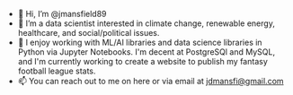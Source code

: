 - 👋 Hi, I’m @jmansfield89
- 👀 I’m a data scientist interested in climate change, renewable energy, healthcare, and social/political issues.
- 🌱 I enjoy working with ML/AI libraries and data science libraries in Python via Jupyter Notebooks. I'm decent at PostgreSQl and MySQL, and 
     I'm currently working to create a website to publish my fantasy football league stats.
- 📫 You can reach out to me on here or via email at jdmansfi@gmail.com

<!---
jmansfield89/jmansfield89 is a ✨ special ✨ repository because its `README.md` (this file) appears on your GitHub profile.
You can click the Preview link to take a look at your changes.
--->
